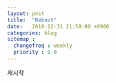 ```yaml
---
layout: post
title:  "Reboot"
date:   2018-12-31 21:58:00 +0900
categories: blog
sitemap :
  changefreq : weekly
  priority : 1.0
---
```

재시작
